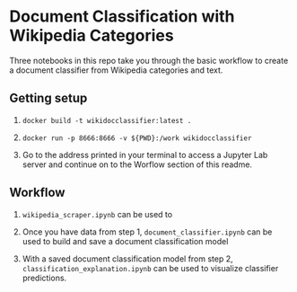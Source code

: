# Document Classification with Wikipedia Categories

Three notebooks in this repo take you through the basic workflow to create a document classifier from Wikipedia categories and text.

## Getting setup

1) `docker build -t wikidocclassifier:latest .`

2) `docker run -p 8666:8666 -v ${PWD}:/work wikidocclassifier`

3) Go to the address printed in your terminal to access a Jupyter Lab server and continue on to the Worflow section of this readme.


## Workflow

1) `wikipedia_scraper.ipynb` can be used to 

2) Once you have data from step 1, `document_classifier.ipynb` can be used to build and save a document classification model

3) With a saved document classification model from step 2, `classification_explanation.ipynb` can be used to visualize classifier predictions.
